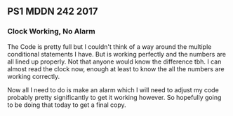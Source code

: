 ## PS1 MDDN 242 2017

### Clock Working, No Alarm

The Code is pretty full but I couldn't think of a way around the multiple 
conditional statements I have. But is working perfectly and the numbers are 
all lined up properly. Not that anyone would know the difference tbh. I can 
almost read the clock now, enough at least to know the all the numbers are 
working correctly. 

Now all I need to do is make an alarm which I will need to adjust my code 
probably pretty significantly to get it working however. So hopefully going 
to be doing that today to get a final copy.